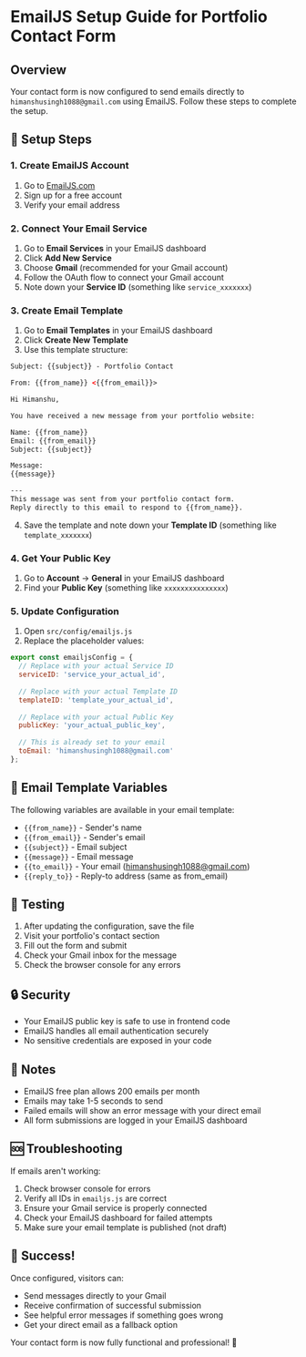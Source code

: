 # EmailJS Setup Guide for Portfolio Contact Form

## Overview
Your contact form is now configured to send emails directly to `himanshusingh1088@gmail.com` using EmailJS. Follow these steps to complete the setup.

## 🔧 Setup Steps

### 1. Create EmailJS Account
1. Go to [EmailJS.com](https://www.emailjs.com/)
2. Sign up for a free account
3. Verify your email address

### 2. Connect Your Email Service
1. Go to **Email Services** in your EmailJS dashboard
2. Click **Add New Service**
3. Choose **Gmail** (recommended for your Gmail account)
4. Follow the OAuth flow to connect your Gmail account
5. Note down your **Service ID** (something like `service_xxxxxxx`)

### 3. Create Email Template
1. Go to **Email Templates** in your EmailJS dashboard
2. Click **Create New Template**
3. Use this template structure:

```html
Subject: {{subject}} - Portfolio Contact

From: {{from_name}} <{{from_email}}>

Hi Himanshu,

You have received a new message from your portfolio website:

Name: {{from_name}}
Email: {{from_email}}
Subject: {{subject}}

Message:
{{message}}

---
This message was sent from your portfolio contact form.
Reply directly to this email to respond to {{from_name}}.
```

4. Save the template and note down your **Template ID** (something like `template_xxxxxxx`)

### 4. Get Your Public Key
1. Go to **Account** → **General** in your EmailJS dashboard
2. Find your **Public Key** (something like `xxxxxxxxxxxxxxx`)

### 5. Update Configuration
1. Open `src/config/emailjs.js`
2. Replace the placeholder values:

```javascript
export const emailjsConfig = {
  // Replace with your actual Service ID
  serviceID: 'service_your_actual_id',
  
  // Replace with your actual Template ID
  templateID: 'template_your_actual_id',
  
  // Replace with your actual Public Key
  publicKey: 'your_actual_public_key',
  
  // This is already set to your email
  toEmail: 'himanshusingh1088@gmail.com'
};
```

## 📧 Email Template Variables

The following variables are available in your email template:
- `{{from_name}}` - Sender's name
- `{{from_email}}` - Sender's email
- `{{subject}}` - Email subject
- `{{message}}` - Email message
- `{{to_email}}` - Your email (himanshusingh1088@gmail.com)
- `{{reply_to}}` - Reply-to address (same as from_email)

## 🚀 Testing

1. After updating the configuration, save the file
2. Visit your portfolio's contact section
3. Fill out the form and submit
4. Check your Gmail inbox for the message
5. Check the browser console for any errors

## 🔒 Security

- Your EmailJS public key is safe to use in frontend code
- EmailJS handles all email authentication securely
- No sensitive credentials are exposed in your code

## 📝 Notes

- EmailJS free plan allows 200 emails per month
- Emails may take 1-5 seconds to send
- Failed emails will show an error message with your direct email
- All form submissions are logged in your EmailJS dashboard

## 🆘 Troubleshooting

If emails aren't working:
1. Check browser console for errors
2. Verify all IDs in `emailjs.js` are correct
3. Ensure your Gmail service is properly connected
4. Check your EmailJS dashboard for failed attempts
5. Make sure your email template is published (not draft)

## 🎉 Success!

Once configured, visitors can:
- Send messages directly to your Gmail
- Receive confirmation of successful submission
- See helpful error messages if something goes wrong
- Get your direct email as a fallback option

Your contact form is now fully functional and professional! 🚀
